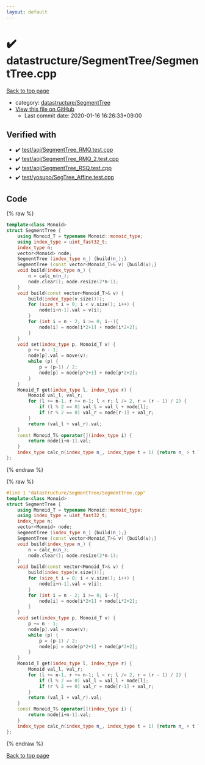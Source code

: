 ```yaml
---
layout: default
---
```


<!-- mathjax config similar to math.stackexchange -->
<script type="text/javascript" async
  src="https://cdnjs.cloudflare.com/ajax/libs/mathjax/2.7.5/MathJax.js?config=TeX-MML-AM_CHTML">
</script>
<script type="text/x-mathjax-config">
  MathJax.Hub.Config({
    TeX: { equationNumbers: { autoNumber: "AMS" }},
    tex2jax: {
      inlineMath: [ ['$','$'] ],
      processEscapes: true
    },
    "HTML-CSS": { matchFontHeight: false },
    displayAlign: "left",
    displayIndent: "2em"
  });
</script>

<script type="text/javascript" src="https://cdnjs.cloudflare.com/ajax/libs/jquery/3.4.1/jquery.min.js"></script>
<script src="https://cdn.jsdelivr.net/npm/jquery-balloon-js@1.1.2/jquery.balloon.min.js" integrity="sha256-ZEYs9VrgAeNuPvs15E39OsyOJaIkXEEt10fzxJ20+2I=" crossorigin="anonymous"></script>
<script type="text/javascript" src="../../../assets/js/copy-button.js"></script>
<link rel="stylesheet" href="../../../assets/css/copy-button.css" />


# :heavy_check_mark: datastructure/SegmentTree/SegmentTree.cpp

<a href="../../../index.html">Back to top page</a>

* category: <a href="../../../index.html#cbada5aa9c548d7605cff951f3e28eda">datastructure/SegmentTree</a>
* <a href="{{ site.github.repository_url }}/blob/master/datastructure/SegmentTree/SegmentTree.cpp">View this file on GitHub</a>
    - Last commit date: 2020-01-16 16:26:33+09:00




## Verified with

* :heavy_check_mark: <a href="../../../verify/test/aoj/SegmentTree_RMQ.test.cpp.html">test/aoj/SegmentTree_RMQ.test.cpp</a>
* :heavy_check_mark: <a href="../../../verify/test/aoj/SegmentTree_RMQ_2.test.cpp.html">test/aoj/SegmentTree_RMQ_2.test.cpp</a>
* :heavy_check_mark: <a href="../../../verify/test/aoj/SegmentTree_RSQ.test.cpp.html">test/aoj/SegmentTree_RSQ.test.cpp</a>
* :heavy_check_mark: <a href="../../../verify/test/yosupo/SegTree_Affine.test.cpp.html">test/yosupo/SegTree_Affine.test.cpp</a>


## Code

<a id="unbundled"></a>
{% raw %}
```cpp
template<class Monoid>
struct SegmentTree {
	using Monoid_T = typename Monoid::monoid_type;
	using index_type = uint_fast32_t;
	index_type n;
	vector<Monoid> node;
	SegmentTree (index_type n_) {build(n_);}
	SegmentTree (const vector<Monoid_T>& v) {build(v);}
	void build(index_type n_) {
		n = calc_n(n_);
		node.clear(); node.resize(2*n-1);
	}
	void build(const vector<Monoid_T>& v) {
		build(index_type(v.size()));
		for (size_t i = 0; i < v.size(); i++) {
			node[i+n-1].val = v[i];
		}
		for (int i = n - 2; i >= 0; i--){
			node[i] = node[i*2+1] + node[i*2+2];
		}
	}
	void set(index_type p, Monoid_T v) {
		p += n - 1;
		node[p].val = move(v);
		while (p) {
			p = (p-1) / 2;
			node[p] = node[p*2+1] + node[p*2+2];
		}
	}
	Monoid_T get(index_type l, index_type r) {
		Monoid val_l, val_r;
		for (l += n-1, r += n-1; l < r; l /= 2, r = (r - 1) / 2) {
			if (l % 2 == 0) val_l = val_l + node[l];
			if (r % 2 == 0) val_r = node[r-1] + val_r;
		}
		return (val_l + val_r).val;
	}
	const Monoid_T& operator[](index_type i) {
		return node[i+n-1].val;
	}
	index_type calc_n(index_type n_, index_type t = 1) {return n_ > t ? calc_n(n_, t << 1) : t;}
};

```
{% endraw %}

<a id="bundled"></a>
{% raw %}
```cpp
#line 1 "datastructure/SegmentTree/SegmentTree.cpp"
template<class Monoid>
struct SegmentTree {
	using Monoid_T = typename Monoid::monoid_type;
	using index_type = uint_fast32_t;
	index_type n;
	vector<Monoid> node;
	SegmentTree (index_type n_) {build(n_);}
	SegmentTree (const vector<Monoid_T>& v) {build(v);}
	void build(index_type n_) {
		n = calc_n(n_);
		node.clear(); node.resize(2*n-1);
	}
	void build(const vector<Monoid_T>& v) {
		build(index_type(v.size()));
		for (size_t i = 0; i < v.size(); i++) {
			node[i+n-1].val = v[i];
		}
		for (int i = n - 2; i >= 0; i--){
			node[i] = node[i*2+1] + node[i*2+2];
		}
	}
	void set(index_type p, Monoid_T v) {
		p += n - 1;
		node[p].val = move(v);
		while (p) {
			p = (p-1) / 2;
			node[p] = node[p*2+1] + node[p*2+2];
		}
	}
	Monoid_T get(index_type l, index_type r) {
		Monoid val_l, val_r;
		for (l += n-1, r += n-1; l < r; l /= 2, r = (r - 1) / 2) {
			if (l % 2 == 0) val_l = val_l + node[l];
			if (r % 2 == 0) val_r = node[r-1] + val_r;
		}
		return (val_l + val_r).val;
	}
	const Monoid_T& operator[](index_type i) {
		return node[i+n-1].val;
	}
	index_type calc_n(index_type n_, index_type t = 1) {return n_ > t ? calc_n(n_, t << 1) : t;}
};

```
{% endraw %}

<a href="../../../index.html">Back to top page</a>

